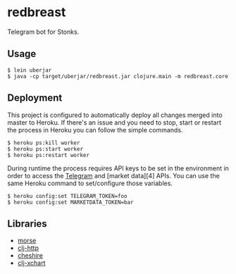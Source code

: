 # redbreast

Telegram bot for Stonks.

## Usage

    $ lein uberjar
    $ java -cp target/uberjar/redbreast.jar clojure.main -m redbreast.core

## Deployment

This project is configured to automatically deploy all changes merged
into master to Heroku. If there's an issue and you need to stop, start
or restart the process in Heroku you can follow the simple commands.

    $ heroku ps:kill worker
    $ heroku ps:start worker
    $ heroku ps:restart worker

During runtime the process requires API keys to be set in the environment
in order to access the [Telegram][0] and [market data][4] APIs. You can use
the same Heroku command to set/configure those variables.

    $ heroku config:set TELEGRAM_TOKEN=foo
    $ heroku config:set MARKETDATA_TOKEN=bar

## Libraries

- [morse][0]
- [clj-http][1]
- [cheshire][2]
- [clj-xchart][3]

[0]: https://github.com/Otann/morse
[1]: https://github.com/dakrone/clj-http
[2]: https://github.com/dakrone/cheshire
[3]: https://github.com/hyPiRion/clj-xchart
